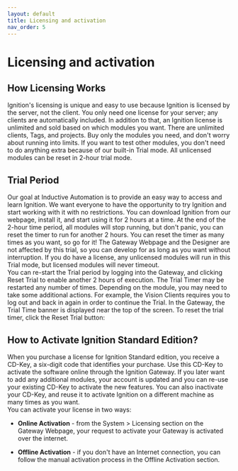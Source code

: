```yaml
---
layout: default
title: Licensing and activation
nav_order: 5
---
```

# Licensing and activation

## How Licensing Works
Ignition's licensing is unique and easy to use because Ignition is licensed by the server, not the client. You only need one license for your server; any clients are automatically included. In addition to that, an Ignition license is unlimited and sold based on which modules you want. There are unlimited clients, Tags, and projects. Buy only the modules you need, and don't worry about running into limits. If you want to test other modules, you don't need to do anything extra because of our built-in Trial mode.  All unlicensed modules can be reset in 2-hour trial mode.

## Trial Period
Our goal at Inductive Automation is to provide an easy way to access and learn Ignition. We want everyone to have the opportunity to try Ignition and start working with it with no restrictions. You can download Ignition from our webpage, install it, and start using it for 2 hours at a time.  At the end of the 2-hour time period, all modules will stop running, but don't panic, you can reset the timer to run for another 2 hours.  You can reset the timer as many times as you want, so go for it! The Gateway Webpage and the Designer are not affected by this trial, so you can develop for as long as you want without interruption.  If you do have a license, any unlicensed modules will run in this Trial mode, but licensed modules will never timeout.  
You can re-start the Trial period by logging into the Gateway, and clicking Reset Trial to enable another 2 hours of execution. The Trial Timer may be restarted any number of times. Depending on the module, you may need to take some additional actions. For example, the Vision Clients requires you to log out and back in again in order to continue the Trial.
In the Gateway, the Trial Time banner is displayed near the top of the screen. To reset the trial timer, click the Reset Trial button:

## How to Activate Ignition Standard Edition?
When you purchase a license for Ignition Standard edition, you receive a CD-Key, a six-digit code that identifies your purchase. Use this CD-Key to activate the software online through the Ignition Gateway.  If you later want to add any additional modules, your account is updated and you can re-use your existing CD-Key to activate the new features.  You can also inactivate your CD-Key, and reuse it to activate Ignition on a different machine as many times as you want.  
You can activate your license in two ways:

* **Online Activation** - from the System > Licensing section on the Gateway Webpage, your request to activate your Gateway is activated over the internet. 

* **Offline Activation** - if you don't have an Internet connection, you can follow the manual activation process in the Offline Activation section. 





